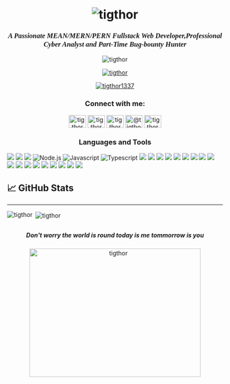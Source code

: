 
<h1 align="center"> <img src="ezgif.com-gif-maker.gif" alt="tigthor" /> </h1>
<h3 align="center">
   <strong><i>
      <font face="ambit"> A Passionate MEAN/MERN/PERN Fullstack Web Developer,Professional Cyber Analyst and Part-Time Bug-bounty Hunter </font>
         </i>
      </strong></h3>

<p align="center"> <img src="https://komarev.com/ghpvc/?username=tigthor&label=Profile%20views&color=0e75b6&style=flat" alt="tigthor" /> </p>

<p align="center"> <a href="https://github.com/ryo-ma/github-profile-trophy"><img src="https://github-profile-trophy.vercel.app/?username=tigthor" alt="tigthor" /></a> </p>

<p align="center"> <a href="https://twitter.com/tigthor" target="blank"><img src="https://img.shields.io/twitter/follow/tigthor?logo=twitter&style=for-the-badge" alt="tigthor1337" /></a> </p>

<h3 align="center">Connect with me:</h3>
<p align="center">
<a href="https://codepen.io/tigthor" target="blank"><img align="center" src="https://cdn.jsdelivr.net/npm/simple-icons@3.0.1/icons/codepen.svg" alt="tigthor" height="30" width="40" /></a>
<a href="https://dev.to/tigthor" target="blank"><img align="center" src="https://cdn.jsdelivr.net/npm/simple-icons@3.0.1/icons/dev-dot-to.svg" alt="tigthor" height="30" width="40" /></a>
<a href="https://twitter.com/tigthor" target="blank"><img align="center" src="https://cdn.jsdelivr.net/npm/simple-icons@3.0.1/icons/twitter.svg" alt="tigthor" height="30" width="40" /></a>
<a href="https://medium.com/@tigthor" target="blank"><img align="center" src="https://cdn.jsdelivr.net/npm/simple-icons@3.0.1/icons/medium.svg" alt="@tigthor" height="30" width="40" /></a>
<a href="https://www.hackerrank.com/tigthor" target="blank"><img align="center" src="https://cdn.jsdelivr.net/npm/simple-icons@3.0.1/icons/hackerrank.svg" alt="tigthor" height="30" width="40" /></a>
</p>

<h3 align="center">Languages and Tools</h3>
<p align="left"> 
   <img src="https://img.shields.io/badge/r-%23276DC3.svg?&style=for-the-badge&logo=r&logoColor=white"/>
   <img src="https://img.shields.io/badge/python%20-%2314354C.svg?&style=for-the-badge&logo=python&logoColor=white"/>
   <img src="https://img.shields.io/badge/go-%2300ADD8.svg?&style=for-the-badge&logo=go&logoColor=white"/>
   <img alt="Node.js" src="https://img.shields.io/badge/node.js%20-%2343853D.svg?&style=for-the-badge&logo=node.js&logoColor=white"/>
   <img alt="Javascript" src="https://img.shields.io/badge/javascript%20-%23323330.svg?&style=for-the-badge&logo=javascript&logoColor=%23F7DF1E"/>
   <img alt="Typescript" src="https://img.shields.io/badge/typescript%20-%23007ACC.svg?&style=for-the-badge&logo=typescript&logoColor=white"/>
   <img src="https://img.shields.io/badge/dart-%230175C2.svg?&style=for-the-badge&logo=dart&logoColor=white"/>
   <img src="https://img.shields.io/badge/java-%23ED8B00.svg?&style=for-the-badge&logo=java&logoColor=white"/>
   <img src="https://img.shields.io/badge/express.js%20-%23404d59.svg?&style=for-the-badge"/>
   <img src="https://img.shields.io/badge/graphql-%23276DC3.svg?&style=for-the-badge&logo=graphql&logoColor=white"/>
   <img src="https://img.shields.io/badge/Flutter%20-%2302569B.svg?&style=for-the-badge&logo=Flutter&logoColor=white" />
   <img src="https://img.shields.io/badge/github%20-%23121011.svg?&style=for-the-badge&logo=github&logoColor=white"/>
   <img src="https://img.shields.io/badge/AWS%20-%23FF9900.svg?&style=for-the-badge&logo=amazon-aws&logoColor=white"/>
   <img src="https://img.shields.io/badge/firebase%20-%23039BE5.svg?&style=for-the-badge&logo=firebase"/>
   <img src="https://img.shields.io/badge/heroku%20-%23430098.svg?&style=for-the-badge&logo=heroku&logoColor=white"/>
   <img src="https://img.shields.io/badge/nginx%20-%23009639.svg?&style=for-the-badge&logo=nginx&logoColor=white"/>
   <img src ="https://img.shields.io/badge/postgres-%23316192.svg?&style=for-the-badge&logo=postgresql&logoColor=white"/>
   <img src ="https://img.shields.io/badge/MongoDB-%234ea94b.svg?&style=for-the-badge&logo=mongodb&logoColor=white"/>
   <img src="https://img.shields.io/badge/travisci%20-%232B2F33.svg?&style=for-the-badge&logo=travis&logoColor=white"/>
   <img src="https://img.shields.io/badge/CIRCLECI%20-%23161616.svg?&style=for-the-badge&logo=circleci&logoColor=white"/>
   <img src="https://img.shields.io/badge/TensorFlow%20-%23FF6F00.svg?&style=for-the-badge&logo=TensorFlow&logoColor=white" />
   <img src="https://img.shields.io/badge/kubernetes%20-%23326ce5.svg?&style=for-the-badge&logo=kubernetes&logoColor=white"/>
   <img src="https://img.shields.io/badge/docker%20-%230db7ed.svg?&style=for-the-badge&logo=docker&logoColor=white"/>
   <img src="https://img.shields.io/badge/-Raspberry%20Pi-C51A4A?style=for-the-badge&logo=Raspberry-Pi"/>
</p>

   ## &#x1f4c8; GitHub Stats
-------------------------------

<p><img align="left" src="https://github-readme-stats.vercel.app/api/top-langs?username=tigthor&show_icons=true&locale=en&count_private=true&layout=compact&langs_count=8" alt="tigthor" /></p>

<p>&nbsp;<img align="center" src="https://github-readme-stats.vercel.app/api?username=tigthor&show_icons=true&count_private=true&locale=en&theme=cobalt" alt="tigthor" /></p>

##

<h5 align="center"><strong>Don't worry the world is round today is me tommorrow is you</strong></h5>
<p align="center">
<a href="h" target="blank"><img align="center" src="https://raw.githubusercontent.com/samyk/samyk/main/.../c.svg" alt="tigthor" height="300" width="400" /></a>
